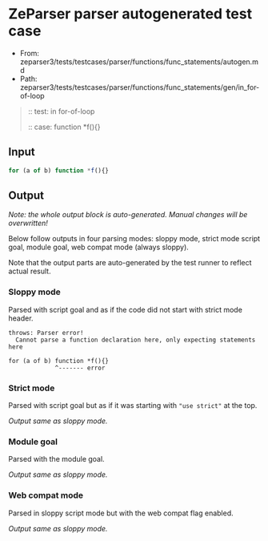 # ZeParser parser autogenerated test case

- From: zeparser3/tests/testcases/parser/functions/func_statements/autogen.md
- Path: zeparser3/tests/testcases/parser/functions/func_statements/gen/in_for-of-loop

> :: test: in for-of-loop
>
> :: case: function *f(){}

## Input


`````js
for (a of b) function *f(){} 
`````

## Output

_Note: the whole output block is auto-generated. Manual changes will be overwritten!_

Below follow outputs in four parsing modes: sloppy mode, strict mode script goal, module goal, web compat mode (always sloppy).

Note that the output parts are auto-generated by the test runner to reflect actual result.

### Sloppy mode

Parsed with script goal and as if the code did not start with strict mode header.

`````
throws: Parser error!
  Cannot parse a function declaration here, only expecting statements here

for (a of b) function *f(){}
             ^------- error
`````

### Strict mode

Parsed with script goal but as if it was starting with `"use strict"` at the top.

_Output same as sloppy mode._

### Module goal

Parsed with the module goal.

_Output same as sloppy mode._

### Web compat mode

Parsed in sloppy script mode but with the web compat flag enabled.

_Output same as sloppy mode._
